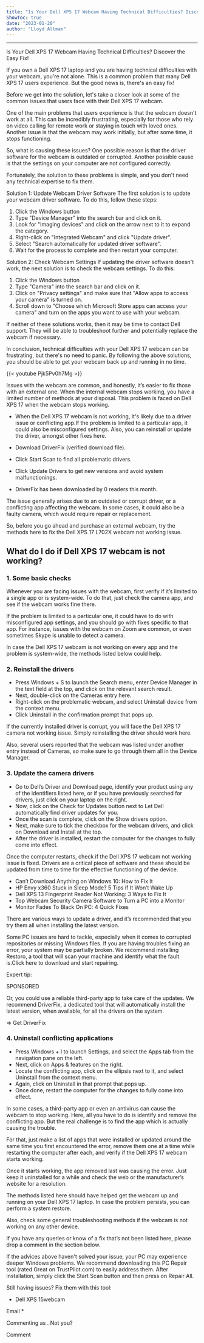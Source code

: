 ```yaml
---
title: "Is Your Dell XPS 17 Webcam Having Technical Difficulties? Discover the Easy Fix!"
ShowToc: true 
date: "2023-01-20"
author: "Lloyd Altman"
---
```

*****
Is Your Dell XPS 17 Webcam Having Technical Difficulties? Discover the Easy Fix!

If you own a Dell XPS 17 laptop and you are having technical difficulties with your webcam, you're not alone. This is a common problem that many Dell XPS 17 users experience. But the good news is, there's an easy fix!

Before we get into the solution, let's take a closer look at some of the common issues that users face with their Dell XPS 17 webcam.

One of the main problems that users experience is that the webcam doesn't work at all. This can be incredibly frustrating, especially for those who rely on video calling for remote work or staying in touch with loved ones. Another issue is that the webcam may work initially, but after some time, it stops functioning.

So, what is causing these issues? One possible reason is that the driver software for the webcam is outdated or corrupted. Another possible cause is that the settings on your computer are not configured correctly.

Fortunately, the solution to these problems is simple, and you don't need any technical expertise to fix them.

Solution 1: Update Webcam Driver Software
The first solution is to update your webcam driver software. To do this, follow these steps:

1. Click the Windows button
2. Type "Device Manager" into the search bar and click on it.
3. Look for "Imaging devices" and click on the arrow next to it to expand the category.
4. Right-click on "Integrated Webcam" and click "Update driver".
5. Select "Search automatically for updated driver software".
6. Wait for the process to complete and then restart your computer.

Solution 2: Check Webcam Settings
If updating the driver software doesn't work, the next solution is to check the webcam settings. To do this:

1. Click the Windows button
2. Type "Camera" into the search bar and click on it.
3. Click on "Privacy settings" and make sure that "Allow apps to access your camera" is turned on.
4. Scroll down to "Choose which Microsoft Store apps can access your camera" and turn on the apps you want to use with your webcam.

If neither of these solutions works, then it may be time to contact Dell support. They will be able to troubleshoot further and potentially replace the webcam if necessary.

In conclusion, technical difficulties with your Dell XPS 17 webcam can be frustrating, but there's no need to panic. By following the above solutions, you should be able to get your webcam back up and running in no time.

{{< youtube Pjk5Pv0h7Mg >}} 



Issues with the webcam are common, and honestly, it’s easier to fix those with an external one. When the internal webcam stops working, you have a limited number of methods at your disposal. This problem is faced on Dell XPS 17 when the webcam stops working.
 
- When the Dell XPS 17 webcam is not working, it's likely due to a driver issue or conflicting app.If the problem is limited to a particular app, it could also be misconfigured settings. Also, you can reinstall or update the driver, amongst other fixes here.

 
 
 
- Download DriverFix (verified download file).
 - Click Start Scan to find all problematic drivers.
 - Click Update Drivers to get new versions and avoid system malfunctionings.

 
- DriverFix has been downloaded by 0 readers this month.

 
The issue generally arises due to an outdated or corrupt driver, or a conflicting app affecting the webcam. In some cases, it could also be a faulty camera, which would require repair or replacement.
 
So, before you go ahead and purchase an external webcam, try the methods here to fix the Dell XPS 17 L702X webcam not working issue.
 
## What do I do if Dell XPS 17 webcam is not working?
 
### 1. Some basic checks
 
Whenever you are facing issues with the webcam, first verify if it’s limited to a single app or is system-wide. To do that, just check the camera app, and see if the webcam works fine there. 
 
If the problem is limited to a particular one, it could have to do with misconfigured app settings, and you should go with fixes specific to that app. For instance, issues with the webcam on Zoom are common, or even sometimes Skype is unable to detect a camera.
 
In case the Dell XPS 17 webcam is not working on every app and the problem is system-wide, the methods listed below could help.
 
### 2. Reinstall the drivers
 
- Press Windows + S to launch the Search menu, enter Device Manager in the text field at the top, and click on the relevant search result.
 - Next, double-click on the Cameras entry here.
 - Right-click on the problematic webcam, and select Uninstall device from the context menu.
 - Click Uninstall in the confirmation prompt that pops up.

 
If the currently installed driver is corrupt, you will face the Dell XPS 17 camera not working issue. Simply reinstalling the driver should work here.
 
Also, several users reported that the webcam was listed under another entry instead of Cameras, so make sure to go through them all in the Device Manager.
 
### 3. Update the camera drivers
 
- Go to Dell’s Driver and Download page, identify your product using any of the identifiers listed here, or if you have previously searched for drivers, just click on your laptop on the right.
 - Now, click on the Check for Updates button next to Let Dell automatically find driver updates for you.
 - Once the scan is complete, click on the Show drivers option.
 - Next, make sure to tick the checkbox for the webcam drivers, and click on Download and Install at the top.
 - After the driver is installed, restart the computer for the changes to fully come into effect.

 
Once the computer restarts, check if the Dell XPS 17 webcam not working issue is fixed. Drivers are a critical piece of software and these should be updated from time to time for the effective functioning of the device. 
 
- Can’t Download Anything on Windows 10: How to Fix It
 - HP Envy x360 Stuck in Sleep Mode? 5 Tips if It Won’t Wake Up
 - Dell XPS 13 Fingerprint Reader Not Working: 3 Ways to Fix It
 - Top Webcam Security Camera Software to Turn a PC into a Monitor
 - Monitor Fades To Black On PC: 4 Quick Fixes

 
There are various ways to update a driver, and it’s recommended that you try them all when installing the latest version.
 
Some PC issues are hard to tackle, especially when it comes to corrupted repositories or missing Windows files. If you are having troubles fixing an error, your system may be partially broken. We recommend installing Restoro, a tool that will scan your machine and identify what the fault is.Click here to download and start repairing.
 
Expert tip:
 
SPONSORED
 
Or, you could use a reliable third-party app to take care of the updates. We recommend DriverFix, a dedicated tool that will automatically install the latest version, when available, for all the drivers on the system.
 
⇒ Get DriverFix
 
### 4. Uninstall conflicting applications
 
- Press Windows + I to launch Settings, and select the Apps tab from the navigation pane on the left.
 - Next, click on Apps & features on the right.
 - Locate the conflicting app, click on the ellipsis next to it, and select Uninstall from the context menu.
 - Again, click on Uninstall in that prompt that pops up.
 - Once done, restart the computer for the changes to fully come into effect.

 
In some cases, a third-party app or even an antivirus can cause the webcam to stop working. Here, all you have to do is identify and remove the conflicting app. But the real challenge is to find the app which is actually causing the trouble.
 
For that, just make a list of apps that were installed or updated around the same time you first encountered the error, remove them one at a time while restarting the computer after each, and verify if the Dell XPS 17 webcam starts working.
 
Once it starts working, the app removed last was causing the error. Just keep it uninstalled for a while and check the web or the manufacturer’s website for a resolution. 
 
The methods listed here should have helped get the webcam up and running on your Dell XPS 17 laptop. In case the problem persists, you can perform a system restore.
 
Also, check some general troubleshooting methods if the webcam is not working on any other device. 
 
If you have any queries or know of a fix that’s not been listed here, please drop a comment in the section below.
 

 
If the advices above haven't solved your issue, your PC may experience deeper Windows problems. We recommend downloading this PC Repair tool (rated Great on TrustPilot.com) to easily address them. After installation, simply click the Start Scan button and then press on Repair All.
 
Still having issues? Fix them with this tool:
 
- Dell XPS 15webcam

 
Email * 
 

Commenting as .
Not you?

 
Comment 





